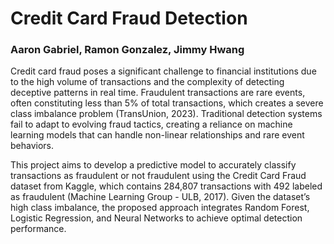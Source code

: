 # Credit Card Fraud Detection
### Aaron Gabriel, Ramon Gonzalez, Jimmy Hwang

Credit card fraud poses a significant challenge to financial institutions due to the high volume of transactions and the complexity of detecting deceptive patterns in real time. Fraudulent transactions are rare events, often constituting less than 5% of total transactions, which creates a severe class imbalance problem (TransUnion, 2023). Traditional detection systems fail to adapt to evolving fraud tactics, creating a reliance on machine learning models that can handle non-linear relationships and rare event behaviors.

This project aims to develop a predictive model to accurately classify transactions as fraudulent or not fraudulent using the Credit Card Fraud dataset from Kaggle, which contains 284,807 transactions with 492 labeled as fraudulent (Machine Learning Group - ULB, 2017). Given the dataset’s high class imbalance, the proposed approach integrates Random Forest, Logistic Regression, and Neural Networks to achieve optimal detection performance.
